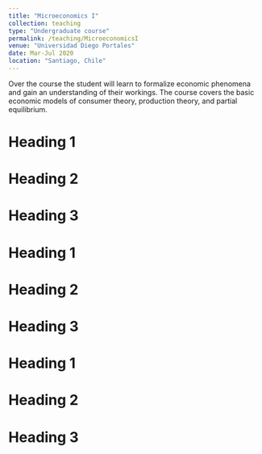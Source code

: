 ```yaml
---
title: "Microeconomics I"
collection: teaching
type: "Undergraduate course"
permalink: /teaching/MicroeconomicsI
venue: "Universidad Diego Portales"
date: Mar-Jul 2020
location: "Santiago, Chile"
---
```


Over the course the student will learn to formalize economic phenomena and gain an understanding of
their workings. The course covers the basic economic models of consumer theory,
production theory, and partial equilibrium.

Heading 1
======

Heading 2
======

Heading 3
======

Heading 1
======

Heading 2
======

Heading 3
======

Heading 1
======

Heading 2
======

Heading 3
======
